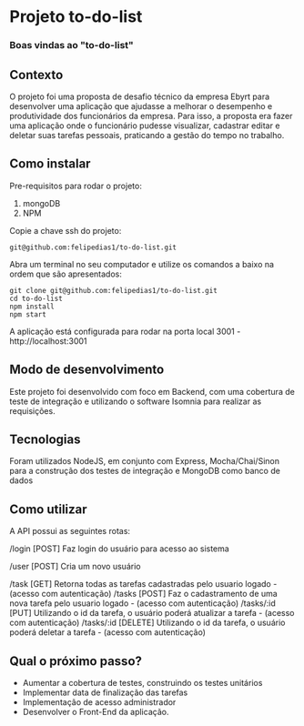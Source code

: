 # Projeto to-do-list

### Boas vindas ao "to-do-list"

## Contexto

O projeto foi uma proposta de desafio técnico da empresa Ebyrt para desenvolver uma aplicação que ajudasse a melhorar o desempenho e produtividade dos 
funcionários da empresa. Para isso, a proposta era fazer uma aplicação onde o funcionário pudesse visualizar, cadastrar editar e deletar suas tarefas 
pessoais, praticando a gestão do tempo no trabalho.

## Como instalar

Pre-requisitos para rodar o projeto:

1. mongoDB
2. NPM

Copie a chave ssh do projeto:
~~~
git@github.com:felipedias1/to-do-list.git
~~~
Abra um terminal no seu computador e utilize os comandos a baixo na ordem que são apresentados:

~~~
git clone git@github.com:felipedias1/to-do-list.git
cd to-do-list
npm install
npm start
~~~

A aplicação está configurada para rodar na porta local 3001 - http://localhost:3001

## Modo de desenvolvimento
Este projeto foi desenvolvido com foco em Backend, com uma cobertura de teste de integração e utilizando o software Isomnia para realizar as requisições.

## Tecnologias
Foram utilizados NodeJS, em conjunto com Express, Mocha/Chai/Sinon para a construção dos testes de integração e MongoDB como banco de dados

## Como utilizar
A API possui as seguintes rotas:

/login [POST] Faz login do usuário para acesso ao sistema

/user [POST] Cria um novo usuário

/task [GET] Retorna todas as tarefas cadastradas pelo usuario logado - (acesso com autenticação)
/tasks [POST] Faz o cadastramento de uma nova tarefa pelo usuario logado - (acesso com autenticação)
/tasks/:id [PUT] Utilizando o id da tarefa, o usuário poderá atualizar a tarefa - (acesso com autenticação)
/tasks/:id [DELETE] Utilizando o id da tarefa, o usuário poderá deletar a tarefa - (acesso com autenticação)

## Qual o próximo passo?
* Aumentar a cobertura de testes, construindo os testes unitários
* Implementar data de finalização das tarefas
* Implementação de acesso administrador
* Desenvolver o Front-End da aplicação.

